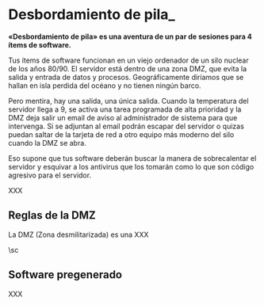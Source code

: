 # Desbordamiento de pila_

**«Desbordamiento de pila» es una aventura de un par de sesiones para 4 ítems de software.**

Tus ítems de software funcionan en un viejo ordenador de un silo nuclear de los años 80/90. El servidor está dentro de una zona DMZ, que evita la salida y entrada de datos y procesos. Geográficamente diríamos que se hallan en isla perdida del océano y no tienen ningún barco.

Pero mentira, hay una salida, una única salida. Cuando la temperatura del servidor llega a 9, se activa una tarea programada de alta prioridad y la DMZ deja salir un email de aviso al administrador de sistema para que intervenga. Si se adjuntan al email podrán escapar del servidor o quizas puedan saltar de la tarjeta de red a otro equipo más moderno del silo cuando la DMZ se abra.

Eso supone que tus software deberán buscar la manera de sobrecalentar el servidor y esquivar a los antivirus que los tomarán como lo que son código agresivo para el servidor.

XXX

## Reglas de la DMZ

La DMZ (Zona desmilitarizada) es una XXX

\sc

## Software pregenerado

XXX
